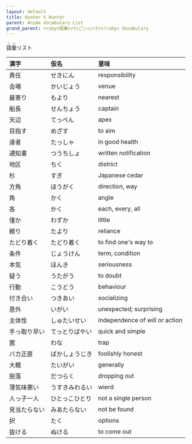 ```yaml
---
layout: default
title: Hunter X Hunter
parent: Anime Vocabulary List
grand_parent: <ruby>語彙<rt>ごい</rt></ruby> Vocabulary
---
```


<ruby>語彙<rt>ごい</rt></ruby>リスト

| 漢字         | 仮名           | 意味                           |
|:------------ |:-------------- |:------------------------------ |
| 責任         | せきにん       | responsibility                 |
| 会場         | かいじょう     | venue                          |
| 最寄り       | もより         | nearest                        |
| 船長         | せんちょう     | captain                        |
| 天辺         | てっぺん       | apex                           |
| 目指す       | めざす         | to aim                         |
| 達者         | たっしゃ       | in good health                 |
| 通知書       | つうちしょ     | written notification           |
| 地区         | ちく           | district                       |
| 杉           | すぎ           | Japanese cedar                 |
| 方角         | ほうがく       | direction, way                 |
| 角           | かく           | angle                          |
| 各           | かく           | each, every, all               |
| 僅か         | わずか         | little                         |
| 頼り         | たより         | reliance                       |
| たどり着く   | たどり着く     | to find one's way to           |
| 条件         | じょうけん     | term, condition                |
| 本気         | ほんき         | seriousness                    |
| 疑う         | うたがう       | to doubt                       |
| 行動         | こうどう       | behaviour                      |
| 付き合い     | つきあい       | socializing                    |
| 意外         | いがい         | unexpected; surprising         |
| 主体性       | しゅたいせい   | independence of will or action |
| 手っ取り早い | てっとりばやい | quick and simple               |
| 罠           | わな           | trap                           |
| バカ正直     | ばかしょうじき | foolishly honest               |
| 大概         | たいがい       | generally                      |
| 脱落         | だつらく       | dropping out                   |
| 薄気味悪い   | うすきみわるい | wierd                          |
| 人っ子一人   | ひとっこひとり | not a single person            |
| 見当たらない | みあたらない   | not be found                   |
| 択           | たく           | options                        |
| 抜ける       | ぬける         | to come out                    |

